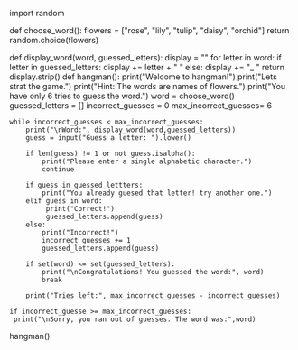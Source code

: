 import random

def choose_word():
    flowers = ["rose", "lily", "tulip", "daisy", "orchid"]
    return random.choice(flowers)

def display_word(word, guessed_letters):
    display = ""
    for letter in word:
        if letter in guessed_letters:
           display += letter + " "
        else:
            display += "_ "
    return display.strip()
def hangman():
    print("Welcome to hangman!")
    print("Lets strat the game.")
    print("Hint: The words are names of flowers.")
    print("You have only 6 tries to guess the word.")
    word = choose_word()
    guessed_letters = []
    incorrect_guesses = 0
    max_incorrect_guesses= 6

    while incorrect_guesses < max_incorrect_guesses:
        print("\nWord:", display_word(word,guessed_letters))
        guess = input("Guess a letter: ").lower()

        if len(guess) != 1 or not guess.isalpha():
            print("Please enter a single alphabetic character.")
            continue

        if guess in guessed_lettters:
            print("You already guesed that letter! try another one.")
        elif guess in word:
             print("Correct!")
             guessed_letters.append(guess)
        else:
            print("Incorrect!")
            incorrect_guesses += 1
            guessed_letters.append(guess)

        if set(word) <= set(guessed_letters):
            print("\nCongratulations! You guessed the word:", word)
            break

        print("Tries left:", max_incorrect_guesses - incorrect_guesses)

    if incorrect_guesse >= max_incorrect_guesses:
     print("\nSorry, you ran out of guesses. The word was:",word)

hangman()
